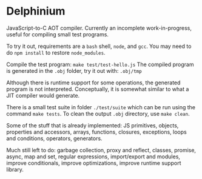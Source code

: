 # Delphinium

JavaScript-to-C AOT compiler.  Currently an incomplete work-in-progress, useful for compiling small test programs.

To try it out, requirements are a `bash` shell, `node`, and `gcc`.  You may need to do `npm install` to restore `node_modules`.

Compile the test program: `make test/test-hello.js`  The compiled program is generated in the `.obj` folder, try it out with: `.obj/tmp`

Although there is runtime support for some operations, the generated program is not interpreted.  Conceptually, it is somewhat similar to what a JIT compiler would generate.

There is a small test suite in folder `./test/suite` which can be run using the command `make tests`.  To clean the output `.obj` directory, use `make clean`.

Some of the stuff that is already implemented:  JS primitives, objects, properties and accessors, arrays, functions, closures, exceptions, loops and conditions, operators, generators.

Much still left to do: garbage collection, proxy and reflect, classes, promise, async, map and set, regular expressions, import/export and modules, improve conditionals, improve optimizations, improve runtime support library.
